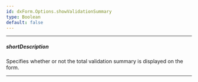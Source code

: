 ```yaml
---
id: dxForm.Options.showValidationSummary
type: Boolean
default: false
---
```

---
##### shortDescription
Specifies whether or not the total validation summary is displayed on the form.

---
